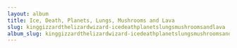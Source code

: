 ```yaml
---
layout: album
title: Ice, Death, Planets, Lungs, Mushrooms and Lava
slug: kinggizzardthelizardwizard-icedeathplanetslungsmushroomsandlava
album_slug: kinggizzardthelizardwizard-icedeathplanetslungsmushroomsandlava
---
```

